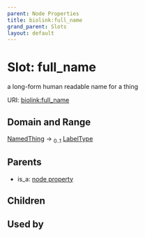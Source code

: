 ```yaml
---
parent: Node Properties
title: biolink:full_name
grand_parent: Slots
layout: default
---
```


# Slot: full_name


a long-form human readable name for a thing

URI: [biolink:full_name](https://w3id.org/biolink/vocab/full_name)

## Domain and Range

[NamedThing](NamedThing.md) ->  <sub>0..1</sub> [LabelType](types/LabelType.md)

## Parents

 *  is_a: [node property](node_property.md)

## Children


## Used by

